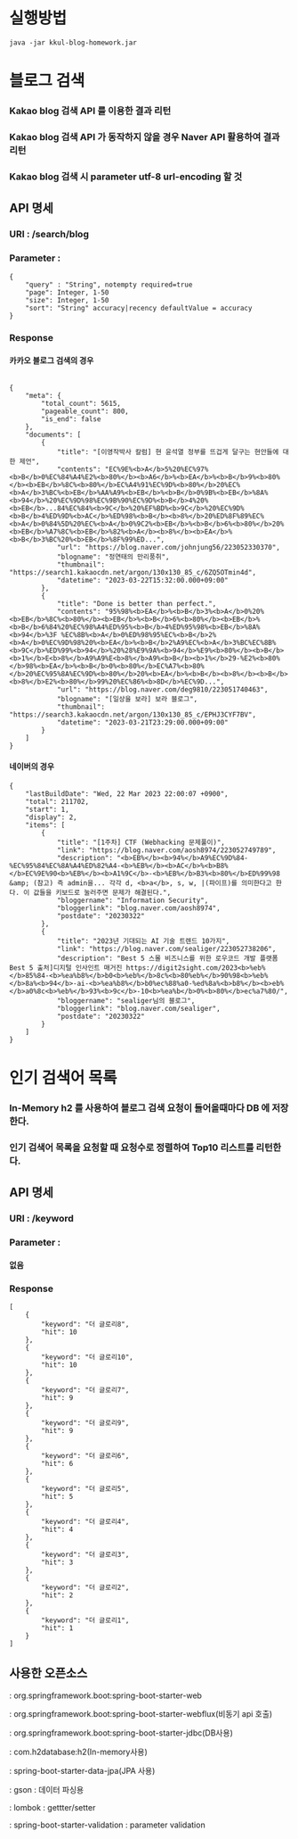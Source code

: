 # 실행방법 
```
java -jar kkul-blog-homework.jar
```
# 블로그 검색
### Kakao blog 검색 API 를 이용한 결과 리턴
### Kakao blog 검색 API 가 동작하지 않을 경우 Naver API 활용하여 결과 리턴
### Kakao blog 검색 시 parameter utf-8 url-encoding 할 것
## API 명세 
### URI : /search/blog 
### Parameter : 
```
{
    "query" : "String", notempty required=true 
    "page": Integer, 1-50
    "size": Integer, 1-50
    "sort": "String" accuracy|recency defaultValue = accuracy
}
```
### Response 
#### 카카오 블로그 검색의 경우 
```

{
    "meta": {
        "total_count": 5615,
        "pageable_count": 800,
        "is_end": false
    },
    "documents": [
        {
            "title": "[이영작박사 칼럼] 현 윤석열 정부를 뜨겁게 달구는 현안들에 대한 제언",
            "contents": "EC%9E%<b>A</b>5%20%EC%97%<b>B</b>0%EC%84%A4%E2%<b>80%</b><b>A6</b>%<b>EA</b>%<b>B</b>9%<b>80%</b><b>EB</b>%8C%<b>80%</b>EC%A4%91%EC%9D%<b>80%</b>20%EC%<b>A</b>3%BC%<b>EB</b>%AA%A9%<b>EB</b>%<b>B</b>0%9B%<b>EB</b>%8A%<b>94</b>%20%EC%9D%98%EC%9B%90%EC%9D%<b>B</b>4%20%<b>EB</b>...84%EC%84%<b>9C</b>%20%EF%BD%<b>9C</b>%20%EC%9D%<b>B</b>4%ED%9D%<b>AC</b>%ED%98%<b>B</b><b>8%</b>20%ED%8F%89%EC%<b>A</b>0%84%5D%20%EC%<b>A</b>0%9C2%<b>EB</b>%<b>B</b>6%<b>80%</b>20%<b>EB</b>%A7%8C%<b>EB</b>%82%<b>A</b><b>8%</b><b>EA</b>%<b>B</b>3%BC%20%<b>EB</b>%8F%99%ED...",
            "url": "https://blog.naver.com/johnjung56/223052330370",
            "blogname": "정연태의 만리풍취",
            "thumbnail": "https://search1.kakaocdn.net/argon/130x130_85_c/6ZQ5OTmin4d",
            "datetime": "2023-03-22T15:32:00.000+09:00"
        },
        {
            "title": "Done is better than perfect.",
            "contents": "95%98%<b>EA</b>%<b>B</b>3%<b>A</b>0%20%<b>EB</b>%8C%<b>80%</b><b>EB</b>%<b>B</b>6%<b>80%</b><b>EB</b>%<b>B</b>6%84%20%EC%98%A4%ED%95%<b>B</b>4%ED%95%98%<b>EB</b>%8A%<b>94</b>%3F %EC%8B%<b>A</b>0%ED%98%95%EC%<b>B</b>2%<b>A</b>0%EC%9D%98%20%<b>EA</b>%<b>B</b>2%A9%EC%<b>A</b>3%BC%EC%8B%<b>9C</b>%ED%99%<b>94</b>%20%28%E9%9A%<b>94</b>%E9%<b>80%</b><b>B</b><b>1%</b>E<b>8%</b>A9%A9%E<b>8%</b>A9%<b>B</b><b>1%</b>29-%E2%<b>80%</b>98%<b>EA</b>%<b>B</b>0%<b>80%</b>EC%A7%<b>80%</b>20%EC%95%8A%EC%9D%<b>80%</b>20%<b>EA</b>%<b>B</b><b>8%</b><b>B</b><b>8%</b>E2%<b>80%</b>99%20%EC%86%<b>8D</b>%EC%9D...",
            "url": "https://blog.naver.com/deg9810/223051740463",
            "blogname": "[일상을 보라] 보라 블로그",
            "thumbnail": "https://search3.kakaocdn.net/argon/130x130_85_c/EPHJ3CYF7BV",
            "datetime": "2023-03-21T23:29:00.000+09:00"
        }
    ]
}
```

#### 네이버의 경우 
```
{
    "lastBuildDate": "Wed, 22 Mar 2023 22:00:07 +0900",
    "total": 211702,
    "start": 1,
    "display": 2,
    "items": [
        {
            "title": "[1주차] CTF (Webhacking 문제풀이)",
            "link": "https://blog.naver.com/aosh8974/223052749789",
            "description": "<b>EB%</b><b>94%</b>A9%EC%9D%84-%EC%95%84%EC%8A%A4%ED%82%A4-<b>%EB%</b><b>AC</b>%<b>B8%</b>EC%9E%90<b>%EB%</b><b>A1%9C</b>-<b>%EB%</b>B3%<b>80%</b>ED%99%98 &amp; (참고) 즉 admin을... 각각 d, <b>a</b>, s, w, |(파이프)를 의미한다고 한다. 이 값들을 키보드로 눌러주면 문제가 해결된다.",
            "bloggername": "Information Security",
            "bloggerlink": "blog.naver.com/aosh8974",
            "postdate": "20230322"
        },
        {
            "title": "2023년 기대되는 AI 기술 트렌드 10가지",
            "link": "https://blog.naver.com/sealiger/223052738206",
            "description": "Best 5 스몰 비즈니스를 위한 로우코드 개발 플랫폼 Best 5 출처]디지털 인사인트 매거진 https://digit2sight.com/2023<b>%eb%</b>85%84-<b>%ea%b8%</b>b0<b>%eb%</b>8c%<b>80%eb%</b>90%98<b>%eb%</b>8a%<b>94</b>-ai-<b>%ea%b8%</b>b0%ec%88%a0-%ed%8a%<b>b8%</b><b>eb%</b>a0%8c<b>%eb%</b>93%<b>9c</b>-10<b>%ea%b</b>0%<b>80%</b>ec%a7%80/",
            "bloggername": "sealiger님의 블로그",
            "bloggerlink": "blog.naver.com/sealiger",
            "postdate": "20230322"
        }
    ]
}
```
# 인기 검색어 목록
### In-Memory h2 를 사용하여 블로그 검색 요청이 들어올때마다 DB 에 저장한다.
### 인기 검색어 목록을 요청할 때 요청수로 정렬하여 Top10 리스트를 리턴한다.

## API 명세 
### URI : /keyword
### Parameter : 
#### 없음

### Response 
```
[
    {
        "keyword": "더 글로리8",
        "hit": 10
    },
    {
        "keyword": "더 글로리10",
        "hit": 10
    },
    {
        "keyword": "더 글로리7",
        "hit": 9
    },
    {
        "keyword": "더 글로리9",
        "hit": 9
    },
    {
        "keyword": "더 글로리6",
        "hit": 6
    },
    {
        "keyword": "더 글로리5",
        "hit": 5
    },
    {
        "keyword": "더 글로리4",
        "hit": 4
    },
    {
        "keyword": "더 글로리3",
        "hit": 3
    },
    {
        "keyword": "더 글로리2",
        "hit": 2
    },
    {
        "keyword": "더 글로리1",
        "hit": 1
    }
]
```

## 사용한 오픈소스
 : org.springframework.boot:spring-boot-starter-web

 : org.springframework.boot:spring-boot-starter-webflux(비동기 api 호출)

 : org.springframework.boot:spring-boot-starter-jdbc(DB사용)

 : com.h2database:h2(In-memory사용)

 : spring-boot-starter-data-jpa(JPA 사용)

 : gson : 데이터 파싱용

 : lombok : gettter/setter 

 : spring-boot-starter-validation : parameter validation
